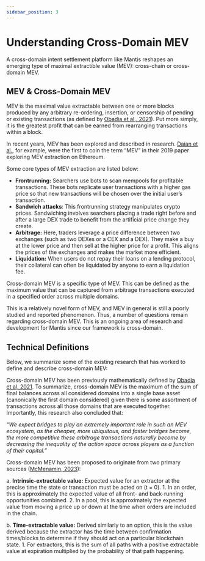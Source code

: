 ```yaml
---
sidebar_position: 3
---
```

# Understanding Cross-Domain MEV

A cross-domain intent settlement platform like Mantis reshapes an emerging type of maximal extractible value (MEV): cross-chain or cross-domain MEV.

## MEV & Cross-Domain MEV

MEV is the maximal value extractable between one or more blocks produced by any arbitrary re-ordering, insertion, or censorship of pending or existing transactions (as defined by [Obadia et al., 2021](https://arxiv.org/pdf/2112.01472.pdf)). Put more simply, it is the greatest profit that can be earned from rearranging transactions within a block.

In recent years, MEV has been explored and described in research. [Daian et al.](https://arxiv.org/pdf/1904.05234), for example, were the first to coin the term “MEV” in their 2019 paper exploring MEV extraction on Ethereum.

Some core types of MEV extraction are listed below:

- **Frontrunning:** Searchers use bots to scan mempools for profitable transactions. These bots replicate user transactions with a higher gas price so that new transactions will be chosen over the initial user’s transaction.
- **Sandwich attacks**: This frontrunning strategy manipulates crypto prices. Sandwiching involves searchers placing a trade right before and after a large DEX trade to benefit from the artificial price change they create.
- **Arbitrage:** Here, traders leverage a price difference between two exchanges (such as two DEXes or a CEX and a DEX). They make a buy at the lower price and then sell at the higher price for a profit. This aligns the prices of the exchanges and makes the market more efficient.
- **Liquidation:** When users do not repay their loans on a lending protocol, their collateral can often be liquidated by anyone to earn a liquidation fee.

Cross-domain MEV is a specific type of MEV. This can be defined as the maximum value that can be captured from arbitrage transactions executed in a specified order across multiple domains.

This is a relatively novel form of MEV, and MEV in general is still a poorly studied and reported phenomenon. Thus, a number of questions remain regarding cross-domain MEV. This is an ongoing area of research and development for Mantis since our framework is cross-domain.

## Technical Definitions

Below, we summarize some of the existing research that has worked to define and describe cross-domain MEV:

Cross-domain MEV has been previously mathematically defined by [Obadia et al, 2021](https://arxiv.org/pdf/2112.01472.pdf). To summarize, cross-domain MEV is the maximum of the sum of final balances across all considered domains into a single base asset (canonically the first domain considered) given there is some assortment of transactions across all those domains that are executed together. Importantly, this research also concluded that:

_“We expect bridges to play an extremely important role in such an MEV ecosystem, as the cheaper, more ubiquitous, and faster bridges become, the more competitive these arbitrage transactions naturally become by decreasing the inequality of the action space across players as a function of their capital.”_

Cross-domain MEV has been proposed to originate from two primary sources ([McMenamin, 2023](https://arxiv.org/abs/2308.04159)):

a. **Intrinsic-extractable value:** Expected value for an extractor at the precise time the state or transaction must be acted on (t = 0).
    1. In an order, this is approximately the expected value of all front- and back-running opportunities combined.
    2. In a pool, this is approximately the expected value from moving a price up or down at the time when orders are included in the chain.


b. **Time-extractable value:** Derived similarly to an option, this is the value derived because the extractor has the time between confirmation times/blocks to determine if they should act on a particular blockchain state.
    1. For extractors, this is the sum of all paths with a positive extractable value at expiration multiplied by the probability of that path happening.